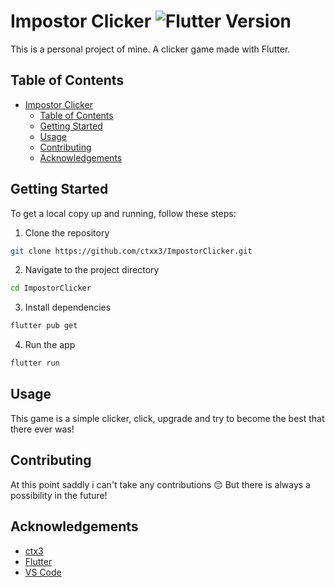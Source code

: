 # Impostor Clicker ![Flutter Version](https://img.shields.io/badge/flutter-v3.2.0-blue)

This is a personal project of mine. A clicker game made with Flutter.

## Table of Contents
- [Impostor Clicker ](#impostor-clicker-)
  - [Table of Contents](#table-of-contents)
  - [Getting Started](#getting-started)
  - [Usage](#usage)
  - [Contributing](#contributing)
  - [Acknowledgements](#acknowledgements)

## Getting Started

To get a local copy up and running, follow these steps:

1. Clone the repository
```bash
git clone https://github.com/ctxx3/ImpostorClicker.git
```
2. Navigate to the project directory

```bash
cd ImpostorClicker
```
3. Install dependencies

```bash
flutter pub get
```

4. Run the app
```bash
flutter run
```



## Usage

This game is a simple clicker, click, upgrade and try to become the best that there ever was!



## Contributing

At this point saddly i can't take any contributions 😔
But there is always a possibility in the future!

## Acknowledgements
- [ctx3](https://github.com/ctxx3)
- [Flutter](https://flutter.dev/)
- [VS Code](https://code.visualstudio.com/)
